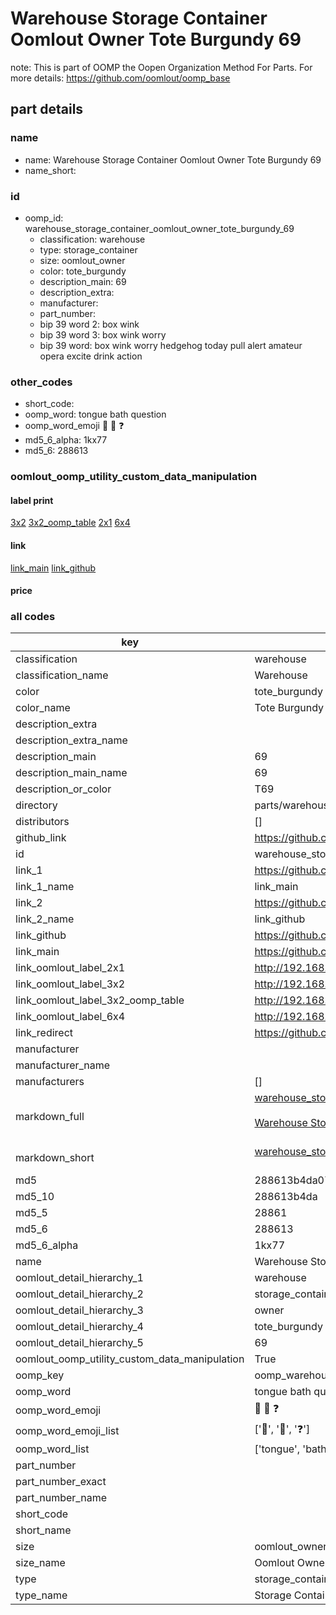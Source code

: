 # Warehouse Storage Container Oomlout Owner Tote Burgundy 69  

note: This is part of OOMP the Oopen Organization Method For Parts. For more details: https://github.com/oomlout/oomp_base

##  part details
  







### name
* name: Warehouse Storage Container Oomlout Owner Tote Burgundy 69
* name_short: 
### id
* oomp_id: warehouse_storage_container_oomlout_owner_tote_burgundy_69
  * classification: warehouse
  * type: storage_container
  * size: oomlout_owner
  * color: tote_burgundy
  * description_main: 69
  * description_extra: 
  * manufacturer: 
  * part_number: 
  * bip 39 word 2: box wink
  * bip 39 word 3: box wink worry
  * bip 39 word: box wink worry hedgehog today pull alert amateur opera excite drink action

### other_codes
* short_code: 
* oomp_word: tongue bath question
* oomp_word_emoji :tongue: :bath: :question:
* md5_6_alpha: 1kx77
* md5_6: 288613






### oomlout_oomp_utility_custom_data_manipulation
#### label print
[3x2](http://192.168.1.245:1112/?label=oomp%201kx77)
[3x2_oomp_table](http://192.168.1.108:1112/?label=oomp%201kx77)
[2x1](http://192.168.1.242:1112/?label=oomp%201kx77)
[6x4](http://192.168.1.55:1112/?label=oomp%201kx77)    

#### link

[link_main](https://github.com/oomlout/oomlout_oomp_version_1_messy/tree/main/parts/warehouse_storage_container_oomlout_owner_tote_burgundy_69) [link_github](https://github.com/oomlout/oomlout_oomp_version_1_messy/tree/main/parts/warehouse_storage_container_oomlout_owner_tote_burgundy_69)                             

#### price







### all codes 
| key | value |  
| --- | --- |  
| classification | warehouse |  
| classification_name | Warehouse |  
| color | tote_burgundy |  
| color_name | Tote Burgundy |  
| description_extra |  |  
| description_extra_name |  |  
| description_main | 69 |  
| description_main_name | 69 |  
| description_or_color | T69 |  
| directory | parts/warehouse_storage_container_oomlout_owner_tote_burgundy_69 |  
| distributors | [] |  
| github_link | https://github.com/oomlout/oomlout_oomp_part_src/tree/main/parts/warehouse_storage_container_oomlout_owner_tote_burgundy_69 |  
| id | warehouse_storage_container_oomlout_owner_tote_burgundy_69 |  
| link_1 | https://github.com/oomlout/oomlout_oomp_version_1_messy/tree/main/parts/warehouse_storage_container_oomlout_owner_tote_burgundy_69 |  
| link_1_name | link_main |  
| link_2 | https://github.com/oomlout/oomlout_oomp_version_1_messy/tree/main/parts/warehouse_storage_container_oomlout_owner_tote_burgundy_69 |  
| link_2_name | link_github |  
| link_github | https://github.com/oomlout/oomlout_oomp_version_1_messy/tree/main/parts/warehouse_storage_container_oomlout_owner_tote_burgundy_69 |  
| link_main | https://github.com/oomlout/oomlout_oomp_version_1_messy/tree/main/parts/warehouse_storage_container_oomlout_owner_tote_burgundy_69 |  
| link_oomlout_label_2x1 | http://192.168.1.242:1112/?label=oomp%201kx77 |  
| link_oomlout_label_3x2 | http://192.168.1.245:1112/?label=oomp%201kx77 |  
| link_oomlout_label_3x2_oomp_table | http://192.168.1.108:1112/?label=oomp%201kx77 |  
| link_oomlout_label_6x4 | http://192.168.1.55:1112/?label=oomp%201kx77 |  
| link_redirect | https://github.com/oomlout/oomlout_oomp_version_1_messy/tree/main/parts/warehouse_storage_container_oomlout_owner_tote_burgundy_69 |  
| manufacturer |  |  
| manufacturer_name |  |  
| manufacturers | [] |  
| markdown_full | [warehouse_storage_container_oomlout_owner_tote_burgundy_69](none)<br>[](none)<br>[Warehouse Storage Container Oomlout Owner Tote Burgundy 69](none)<br><br> |  
| markdown_short | [warehouse_storage_container_oomlout_owner_tote_burgundy_69](none)<br><br> |  
| md5 | 288613b4da07a0c6b571a6a9fbbef0d4 |  
| md5_10 | 288613b4da |  
| md5_5 | 28861 |  
| md5_6 | 288613 |  
| md5_6_alpha | 1kx77 |  
| name | Warehouse Storage Container Oomlout Owner Tote Burgundy 69 |  
| oomlout_detail_hierarchy_1 | warehouse |  
| oomlout_detail_hierarchy_2 | storage_container |  
| oomlout_detail_hierarchy_3 | owner |  
| oomlout_detail_hierarchy_4 | tote_burgundy |  
| oomlout_detail_hierarchy_5 | 69 |  
| oomlout_oomp_utility_custom_data_manipulation | True |  
| oomp_key | oomp_warehouse_storage_container_oomlout_owner_tote_burgundy_69 |  
| oomp_word | tongue bath question |  
| oomp_word_emoji | :tongue: :bath: :question: |  
| oomp_word_emoji_list | [':tongue:', ':bath:', ':question:'] |  
| oomp_word_list | ['tongue', 'bath', 'question'] |  
| part_number |  |  
| part_number_exact |  |  
| part_number_name |  |  
| short_code |  |  
| short_name |  |  
| size | oomlout_owner |  
| size_name | Oomlout Owner |  
| type | storage_container |  
| type_name | Storage Container |  
